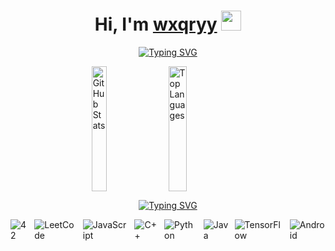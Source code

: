 <body>
  <h1 align="center">
    Hi, I'm <a href="https://wxqryy.xyz/" target="_blank">wxqryy</a> 
    <img src="https://github.com/blackcater/blackcater/raw/main/images/Hi.gif" height="32"/>
  </h1>
  <p align="center">
    <a href="https://git.io/typing-svg">
      <img src="https://readme-typing-svg.demolab.com?font=Fira+Code&duration=3000&pause=1000&center=true&vCenter=true&random=true&width=435&lines=Computer+science+student+from+Russia" alt="Typing SVG" />
    </a>
  </p>
  <div style="display: flex; gap: 20px; justify-content: center; align-items: center;">
    <a href="https://github.com/anuraghazra/github-readme-stats">
      <img src="https://github-readme-stats.vercel.app/api?username=Kittt1&theme=radical&show_icons=true" alt="GitHub Stats" style="width: 49%; height: 200px; object-fit: contain;"/>
    </a>
    <a href="https://github.com/anuraghazra/github-readme-stats">
      <img src="https://github-readme-stats.vercel.app/api/top-langs/?username=Kittt1&theme=radical&layout=compact" alt="Top Languages" style="width: 49%; height: 200px; object-fit: contain;"/>
    </a>
  </div>
  <p align="center">
    <a href="https://git.io/typing-svg">
      <img src="https://readme-typing-svg.demolab.com?font=Fira+Code&duration=3000&pause=1000&center=true&vCenter=true&random=true&width=1200&lines=____________________________________________________________________________________________________" alt="Typing SVG" />
    </a>
  </p>
  <div style="display: flex; gap: 10px; justify-content: center; align-items: center;">
      <img src="https://img.shields.io/badge/-42-black?style=for-the-badge&logo=42&logoColor=white" alt="42" />
      <img src="https://img.shields.io/badge/LeetCode-000000?style=for-the-badge&logo=LeetCode&logoColor=#d16c06" alt="LeetCode" />
      <img src="https://img.shields.io/badge/javascript-%23323330.svg?style=for-the-badge&logo=javascript&logoColor=%23F7DF1E" alt="JavaScript" />
      <img src="https://img.shields.io/badge/c++-%2300599C.svg?style=for-the-badge&logo=c%2B%2B&logoColor=white" alt="С++" />
      <img src="https://img.shields.io/badge/python-3670A0?style=for-the-badge&logo=python&logoColor=ffdd54" alt="Python" />
      <img src="https://img.shields.io/badge/java-%23ED8B00.svg?style=for-the-badge&logo=openjdk&logoColor=white" alt="Java" />
      <img src="https://img.shields.io/badge/TensorFlow-%23FF6F00.svg?style=for-the-badge&logo=TensorFlow&logoColor=white" alt="TensorFlow" />
      <img src="https://img.shields.io/badge/Android-3DDC84?style=for-the-badge&logo=android&logoColor=white" alt="Android" />
  </div>
</body>
